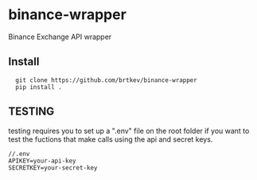 # binance-wrapper
Binance Exchange API wrapper

## Install
```
  git clone https://github.com/brtkev/binance-wrapper
  pip install .
```

## TESTING

testing requires you to set up a ".env" file on the root folder if you want to test the fuctions
that make calls using the api and secret keys.

```
//.env
APIKEY=your-api-key
SECRETKEY=your-secret-key
```
